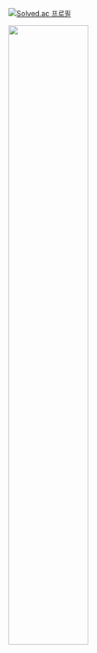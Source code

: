 [![Solved.ac
프로필](http://mazassumnida.wtf/api/v2/generate_badge?boj=wjdghks0316)](https://solved.ac/wjdghks0316)

<!--
**OhJeongHwan1/OhJeongHwan1** is a ✨ _special_ ✨ repository because its `README.md` (this file) appears on your GitHub profile.

Here are some ideas to get you started:

- 🔭 I’m currently working on ...
- 🌱 I’m currently learning ...
- 👯 I’m looking to collaborate on ...
- 🤔 I’m looking for help with ...
- 💬 Ask me about ...
- 📫 How to reach me: ...
- 😄 Pronouns: ...
- ⚡ Fun fact: ...
-->

<img src="https://github-readme-stats.vercel.app/api?username=yeon-dong&show_icons=true&theme=ambient_gradient&count_private=true" width=56% />
